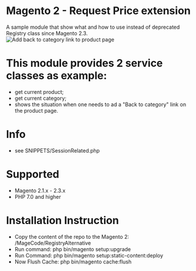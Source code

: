 # Magento 2 - Request Price extension 
A sample module that show what and how to use instead of deprecated Registry class since Magento 2.3.
![Add back to category link to product page](https://github.com/Alexander-Pop/MageCode/blob/master/docs/BackToCategory.jpg "Back to category link on product page")

# This module provides 2 service classes as example:
* get current product;
* get current category;
* shows the situation when one needs to ad a "Back to category" link on the product page.

# Info
* see SNIPPETS/SessionRelated.php

# Supported  
* Magento 2.1.x - 2.3.x  
* PHP 7.0 and higher  

# Installation Instruction  
* Copy the content of the repo to the Magento 2: /MageCode/RegistryAlternative
* Run command: php bin/magento setup:upgrade
* Run Command: php bin/magento setup:static-content:deploy
* Now Flush Cache: php bin/magento cache:flush
